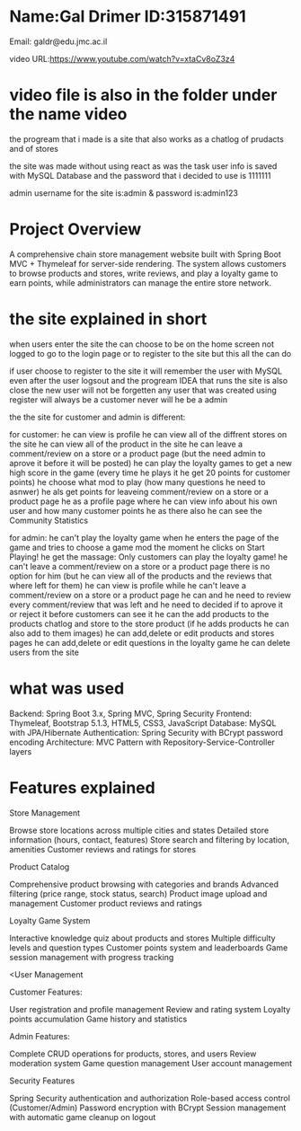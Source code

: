 
<h1>Name:Gal Drimer  ID:315871491</h1>
<p> Email: galdr@edu.jmc.ac.il</p>

video URL:https://www.youtube.com/watch?v=xtaCv8oZ3z4

<h1>video file is also in the folder under the name video</h1>

the progream that i made is a site that also works as 
a chatlog of prudacts and of stores 

the site was made without using react as was the task
user info is saved with MySQL Database and the password that i decided to use is 1111111

admin username for the site is:admin & password is:admin123
 

<h1>Project Overview</h1>
<p>
A comprehensive chain store management website built with Spring Boot MVC + Thymeleaf for server-side rendering.
The system allows customers to browse products and stores, write reviews, and play a loyalty game to earn points, while administrators can manage the entire store network.

</p>

<h1>the site explained in short</h1>

<p>
when users enter the site the can choose to be on the home screen not logged to go to the login page
or to register to the site but this all the can do 

if user choose to register to the site it will remember the user with MySQL even after the user logsout and the progream IDEA that runs the site is also close the new user will not be forgetten
any user that was created using register will always be a customer never will he be a admin 

the the site for customer and admin is different:

for customer:
he can view is profile 
he can view all of the diffrent stores on the site 
he can view all of the product in the site 
he can leave a comment/review on a store or a product page (but the need admin to aprove it before it will be posted)
he can play the loyalty games to get a new high score in the game (every time he plays it he get 20 points for customer points) he choose what mod to play (how many questions he need to asnwer)
he als get points for leaveing comment/review on a store or a product page 
he as a profile page where he can view info about his own user and how many customer points he as there also he can see the Community Statistics

for admin:
he can't play the loyalty game when he enters the page of the game and tries to choose a game mod the moment he clicks on Start Playing! he get the massage: Only customers can play the loyalty game!
he can't leave a comment/review on a store or a product page there is no option for him (but he can view all of the products and the reviews that where left for them)
he can view is profile 
while he can't leave a comment/review on a store or a product page he can and he need to review every comment/review that was left and he need to decided if to aprove it or reject it before customers can see it
he can the add products to the products chatlog and store to the store product (if he adds products he can also add to them images)
he can add,delete or edit products and stores pages 
he can add,delete or edit questions in the  loyalty game
he can delete users from the site
</p>

<h1>what was used</h1>

<p>
Backend: Spring Boot 3.x, Spring MVC, Spring Security
Frontend: Thymeleaf, Bootstrap 5.1.3, HTML5, CSS3, JavaScript
Database: MySQL with JPA/Hibernate
Authentication: Spring Security with BCrypt password encoding
Architecture: MVC Pattern with Repository-Service-Controller layers
</p>


<h1>Features explained</h1>
<p>
 Store Management

Browse store locations across multiple cities and states
Detailed store information (hours, contact, features)
Store search and filtering by location, amenities
Customer reviews and ratings for stores

Product Catalog

Comprehensive product browsing with categories and brands
Advanced filtering (price range, stock status, search)
Product image upload and management
Customer product reviews and ratings

Loyalty Game System

Interactive knowledge quiz about products and stores
Multiple difficulty levels and question types
Customer points system and leaderboards
Game session management with progress tracking

<User Management

Customer Features:

User registration and profile management
Review and rating system
Loyalty points accumulation
Game history and statistics


Admin Features:

Complete CRUD operations for products, stores, and users
Review moderation system
Game question management
User account management



Security Features

Spring Security authentication and authorization
Role-based access control (Customer/Admin)
Password encryption with BCrypt
Session management with automatic game cleanup on logout

</p>


